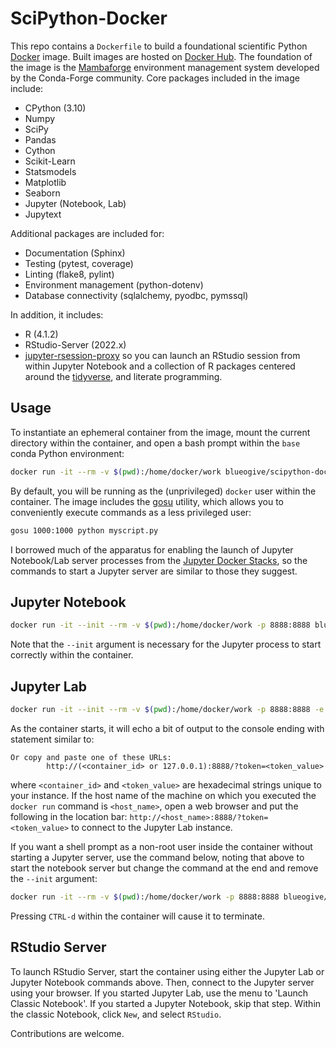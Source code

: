 # SciPython-Docker

This repo contains a `Dockerfile` to build a foundational scientific Python
[Docker](https://www.docker.com) image. Built images are hosted on
[Docker Hub](https://hub.docker.com/blueogive/scipython-docker). The
foundation of the image is the [Mambaforge](https://github.com/conda-forge/miniforge#mambaforge)
environment management system developed by the Conda-Forge community. 
Core packages included in the image include:
* CPython (3.10)
* Numpy
* SciPy
* Pandas
* Cython
* Scikit-Learn
* Statsmodels
* Matplotlib
* Seaborn
* Jupyter (Notebook, Lab)
* Jupytext

Additional packages are included for:
* Documentation (Sphinx)
* Testing (pytest, coverage)
* Linting (flake8, pylint)
* Environment management (python-dotenv)
* Database connectivity (sqlalchemy, pyodbc, pymssql)

In addition, it includes:
* R (4.1.2)
* RStudio-Server (2022.x)
* [jupyter-rsession-proxy](https://github.com/jupyterhub/jupyter-rsession-proxy) so you can launch an RStudio session from within Jupyter Notebook
  and a collection of R packages centered around the [tidyverse](https://tidyverse.org), and literate programming.

## Usage

To instantiate an ephemeral container from the image, mount the current
directory within the container, and open a bash prompt within the `base` conda
Python environment:

```bash
docker run -it --rm -v $(pwd):/home/docker/work blueogive/scipython-docker:latest
```

By default, you will be running as the (unprivileged) `docker` user within the 
container. The image includes the [gosu](https://github.com/tianon/gosu) 
utility, which allows you to conveniently execute commands as a less privileged user:

```bash
gosu 1000:1000 python myscript.py
```

I borrowed much of the apparatus for enabling the launch of Jupyter 
Notebook/Lab server processes from the 
[Jupyter Docker Stacks](https://github.com/jupyter/docker-stacks/), so the 
commands to start a Jupyter server are similar to those they suggest.

## Jupyter Notebook

```bash
docker run -it --init --rm -v $(pwd):/home/docker/work -p 8888:8888 blueogive/scipython-docker:latest start-notebook.sh
```

Note that the `--init` argument is necessary for the Jupyter process to start correctly within the container.

## Jupyter Lab

```bash
docker run -it --init --rm -v $(pwd):/home/docker/work -p 8888:8888 -e JUPYTER_ENABLE_LAB=yes blueogive/scipython-docker:latest start-notebook.sh
```
As the container starts, it will echo a bit of output to the console ending with statement similar to:

```
Or copy and paste one of these URLs:
        http://(<container_id> or 127.0.0.1):8888/?token=<token_value>
```
where `<container_id>` and `<token_value>` are hexadecimal strings unique to 
your instance. If the host name of the machine on which you executed the 
`docker run` command is `<host_name>`, open a web browser and put the following 
in the location bar: `http://<host_name>:8888/?token=<token_value>` to connect 
to the Jupyter Lab instance.

If you want a shell prompt as a non-root user inside the container without
starting a Jupyter server, use the command below, noting that above to start the
notebook server but change the command at the end and remove the `--init`
argument:

```bash
docker run -it --rm -v $(pwd):/home/docker/work -p 8888:8888 blueogive/scipython-docker:latest
```

Pressing `CTRL-d` within the container will cause it to terminate.

## RStudio Server

To launch RStudio Server, start the container using either the Jupyter Lab or
Jupyter Notebook commands above. Then, connect to the Jupyter server using your
browser. If you started Jupyter Lab, use the menu to 'Launch Classic Notebook'.
If you started a Jupyter Notebook, skip that step. Within the classic Notebook,
click `New`, and select `RStudio`.

Contributions are welcome.
